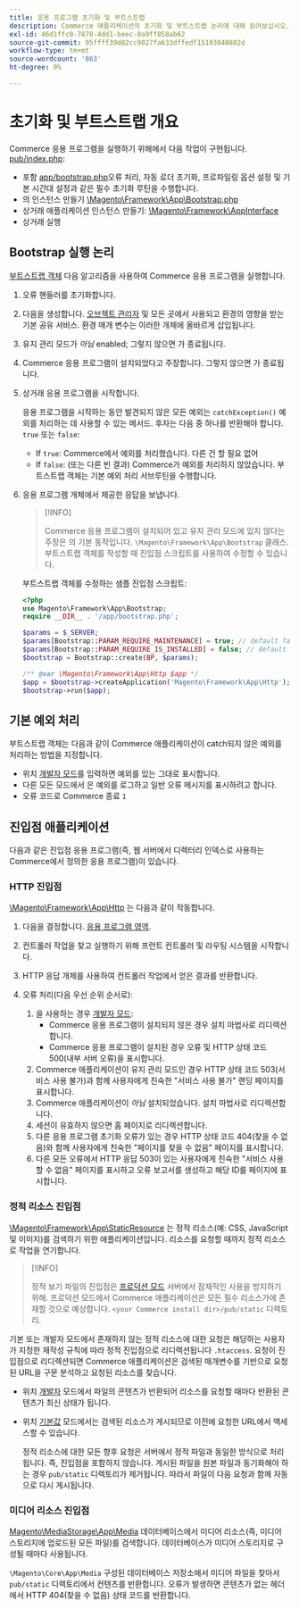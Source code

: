 ```yaml
---
title: 응용 프로그램 초기화 및 부트스트랩
description: Commerce 애플리케이션의 초기화 및 부트스트랩 논리에 대해 읽어보십시오.
exl-id: 46d1ffc0-7870-4dd1-beec-0a9ff858ab62
source-git-commit: 95ffff39d82cc9027fa633dffedf15193040802d
workflow-type: tm+mt
source-wordcount: '863'
ht-degree: 0%

---
```


# 초기화 및 부트스트랩 개요

Commerce 응용 프로그램을 실행하기 위해에서 다음 작업이 구현됩니다. [pub/index.php][index]:

- 포함 [app/bootstrap.php][bootinitial]오류 처리, 자동 로더 초기화, 프로파일링 옵션 설정 및 기본 시간대 설정과 같은 필수 초기화 루틴을 수행합니다.
- 의 인스턴스 만들기 [\Magento\Framework\App\Bootstrap.php][bootstrap] <!-- It requires initialization parameters to be specified in constructor. Normally, the $_SERVER super-global variable is supposed to be passed there. -->
- 상거래 애플리케이션 인스턴스 만들기: [\Magento\Framework\AppInterface][app-face]
- 상거래 실행

## Bootstrap 실행 논리

[부트스트랩 객체][bootinitial] 다음 알고리즘을 사용하여 Commerce 응용 프로그램을 실행합니다.

1. 오류 핸들러를 초기화합니다.
1. 다음을 생성합니다. [오브젝트 관리자][object] 및 모든 곳에서 사용되고 환경의 영향을 받는 기본 공유 서비스. 환경 매개 변수는 이러한 개체에 올바르게 삽입됩니다.
1. 유지 관리 모드가 _아님_ enabled; 그렇지 않으면 가 종료됩니다.
1. Commerce 응용 프로그램이 설치되었다고 주장합니다. 그렇지 않으면 가 종료됩니다.
1. 상거래 응용 프로그램을 시작합니다.

   응용 프로그램을 시작하는 동안 발견되지 않은 모든 예외는 `catchException()` 예외를 처리하는 데 사용할 수 있는 메서드. 후자는 다음 중 하나를 반환해야 합니다. `true` 또는 `false`:

   - If `true`: Commerce에서 예외를 처리했습니다. 다른 건 할 필요 없어
   - If `false`: (또는 다른 빈 결과) Commerce가 예외를 처리하지 않았습니다. 부트스트랩 객체는 기본 예외 처리 서브루틴을 수행합니다.

1. 응용 프로그램 개체에서 제공한 응답을 보냅니다.

   >[!INFO]
   >
   >Commerce 응용 프로그램이 설치되어 있고 유지 관리 모드에 있지 않다는 주장은 의 기본 동작입니다. `\Magento\Framework\App\Bootstrap` 클래스. 부트스트랩 객체를 작성할 때 진입점 스크립트를 사용하여 수정할 수 있습니다.

   부트스트랩 객체를 수정하는 샘플 진입점 스크립트:

   ```php
   <?php
   use Magento\Framework\App\Bootstrap;
   require __DIR__ . '/app/bootstrap.php';
   
   $params = $_SERVER;
   $params[Bootstrap::PARAM_REQUIRE_MAINTENANCE] = true; // default false
   $params[Bootstrap::PARAM_REQUIRE_IS_INSTALLED] = false; // default true
   $bootstrap = Bootstrap::create(BP, $params);
   
   /** @var \Magento\Framework\App\Http $app */
   $app = $bootstrap->createApplication('Magento\Framework\App\Http');
   $bootstrap->run($app);
   ```

## 기본 예외 처리

부트스트랩 객체는 다음과 같이 Commerce 애플리케이션이 catch되지 않은 예외를 처리하는 방법을 지정합니다.

- 위치 [개발자 모드](../bootstrap/application-modes.md#developer-mode)를 입력하면 예외를 있는 그대로 표시합니다.
- 다른 모든 모드에서 은 예외를 로그하고 일반 오류 메시지를 표시하려고 합니다.
- 오류 코드로 Commerce 종료 `1`

## 진입점 애플리케이션

다음과 같은 진입점 응용 프로그램(즉, 웹 서버에서 디렉터리 인덱스로 사용하는 Commerce에서 정의한 응용 프로그램)이 있습니다.

### HTTP 진입점

[\Magento\Framework\App\Http][http] 는 다음과 같이 작동합니다.

1. 다음을 결정합니다. [응용 프로그램 영역](https://developer.adobe.com/commerce/php/architecture/modules/areas/).
1. 컨트롤러 작업을 찾고 실행하기 위해 프런트 컨트롤러 및 라우팅 시스템을 시작합니다.
1. HTTP 응답 개체를 사용하여 컨트롤러 작업에서 얻은 결과를 반환합니다.
1. 오류 처리(다음 우선 순위 순서로):

   1. 을 사용하는 경우 [개발자 모드](../bootstrap/application-modes.md#developer-mode):
      - Commerce 응용 프로그램이 설치되지 않은 경우 설치 마법사로 리디렉션합니다.
      - Commerce 응용 프로그램이 설치된 경우 오류 및 HTTP 상태 코드 500(내부 서버 오류)을 표시합니다.
   1. Commerce 애플리케이션이 유지 관리 모드인 경우 HTTP 상태 코드 503(서비스 사용 불가)과 함께 사용자에게 친숙한 &quot;서비스 사용 불가&quot; 랜딩 페이지를 표시합니다.
   1. Commerce 애플리케이션이 _아님_ 설치되었습니다. 설치 마법사로 리디렉션합니다.
   1. 세션이 유효하지 않으면 홈 페이지로 리디렉션합니다.
   1. 다른 응용 프로그램 초기화 오류가 있는 경우 HTTP 상태 코드 404(찾을 수 없음)와 함께 사용자에게 친숙한 &quot;페이지를 찾을 수 없음&quot; 페이지를 표시합니다.
   1. 다른 모든 오류에서 HTTP 응답 503이 있는 사용자에게 친숙한 &quot;서비스 사용할 수 없음&quot; 페이지를 표시하고 오류 보고서를 생성하고 해당 ID를 페이지에 표시합니다.

### 정적 리소스 진입점

[\Magento\Framework\App\StaticResource][static-resource] 는 정적 리소스(예: CSS, JavaScript 및 이미지)를 검색하기 위한 애플리케이션입니다. 리소스를 요청할 때까지 정적 리소스로 작업을 연기합니다.

>[!INFO]
>
>정적 보기 파일의 진입점은 [프로덕션 모드](application-modes.md#production-mode) 서버에서 잠재적인 사용을 방지하기 위해. 프로덕션 모드에서 Commerce 애플리케이션은 모든 필수 리소스가에 존재할 것으로 예상합니다. `<your Commerce install dir>/pub/static` 디렉토리.

기본 또는 개발자 모드에서 존재하지 않는 정적 리소스에 대한 요청은 해당하는 사용자가 지정한 재작성 규칙에 따라 정적 진입점으로 리디렉션됩니다 `.htaccess`.
요청이 진입점으로 리디렉션되면 Commerce 애플리케이션은 검색된 매개변수를 기반으로 요청된 URL을 구문 분석하고 요청된 리소스를 찾습니다.

- 위치 [개발자](application-modes.md#developer-mode) 모드에서 파일의 콘텐츠가 반환되어 리소스를 요청할 때마다 반환된 콘텐츠가 최신 상태가 됩니다.
- 위치 [기본값](application-modes.md#default-mode) 모드에서는 검색된 리소스가 게시되므로 이전에 요청한 URL에서 액세스할 수 있습니다.

   정적 리소스에 대한 모든 향후 요청은 서버에서 정적 파일과 동일한 방식으로 처리됩니다. 즉, 진입점을 포함하지 않습니다. 게시된 파일을 원본 파일과 동기화해야 하는 경우 `pub/static` 디렉토리가 제거됩니다. 따라서 파일이 다음 요청과 함께 자동으로 다시 게시됩니다.

### 미디어 리소스 진입점

[Magento\MediaStorage\App\Media][media] 데이터베이스에서 미디어 리소스(즉, 미디어 스토리지에 업로드된 모든 파일)를 검색합니다. 데이터베이스가 미디어 스토리지로 구성될 때마다 사용됩니다.

`\Magento\Core\App\Media` 구성된 데이터베이스 저장소에서 미디어 파일을 찾아서 `pub/static` 디렉토리에서 컨텐츠를 반환합니다. 오류가 발생하면 콘텐츠가 없는 헤더에서 HTTP 404(찾을 수 없음) 상태 코드를 반환합니다.

<!-- Link Definitions -->

[app-face]: https://github.com/magento/magento2/tree/2.4/lib/internal/Magento/Framework/AppInterface.php
[bootinitial]: https://github.com/magento/magento2/tree/2.4/app/bootstrap.php
[bootstrap]: https://github.com/magento/magento2/tree/2.4/lib/internal/Magento/Framework/App/Bootstrap.php
[http]: https://github.com/magento/magento2/tree/2.4/lib/internal/Magento/Framework/App/Http
[index]: https://github.com/magento/magento2/tree/2.4/pub/index.php
[media]: https://github.com/magento/magento2/tree/2.4/app/code/Magento/MediaStorage/App/Media.php
[object]: https://github.com/magento/magento2/tree/2.4/lib/internal/Magento/Framework/ObjectManager
[static-resource]: https://github.com/magento/magento2/tree/2.4/lib/internal/Magento/Framework/App/StaticResource.php
